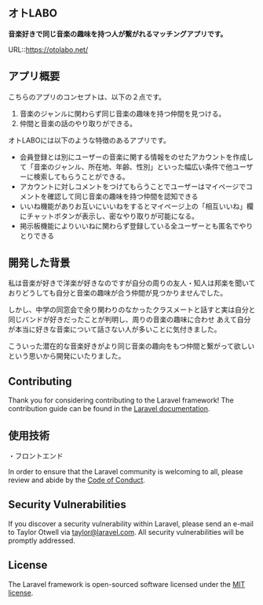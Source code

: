 

## オトLABO

__音楽好きで同じ音楽の趣味を持つ人が繋がれるマッチングアプリです。__

URL::<https://otolabo.net/>

## アプリ概要

こちらのアプリのコンセプトは、以下の２点です。

1. 音楽のジャンルに関わらず同じ音楽の趣味を持つ仲間を見つける。
2. 仲間と音楽の話のやり取りができる。

オトLABOには以下のような特徴のあるアプリです。

* 会員登録とは別にユーザーの音楽に関する情報をのせたアカウントを作成して「音楽のジャンル、所在地、年齢、性別」といった幅広い条件で他ユーザーに検索してもらうことができる。
* アカウントに対しコメントをつけてもらうことでユーザーはマイページでコメントを確認して同じ音楽の趣味を持つ仲間を認知できる
* いいね機能がありお互いにいいねをするとマイページ上の「相互いいね」欄にチャットボタンが表示し、密なやり取りが可能になる。
* 掲示板機能によりいいねに関わらず登録している全ユーザーとも匿名でやりとりできる

## 開発した背景

私は音楽が好きで洋楽が好きなのですが自分の周りの友人・知人は邦楽を聞いておりどうしても自分と音楽の趣味が合う仲間が見つかりませんでした。

しかし、中学の同窓会で余り関わりのなかったクラスメートと話すと実は自分と同じバンドが好きだったことが判明し、周りの音楽の趣味に合わせ
あえて自分が本当に好きな音楽について話さない人が多いことに気付きました。

こういった潜在的な音楽好きがより同じ音楽の趣向をもつ仲間と繋がって欲しいという思いから開発にいたりました。

## Contributing

Thank you for considering contributing to the Laravel framework! The contribution guide can be found in the [Laravel documentation](https://laravel.com/docs/contributions).

## 使用技術

・フロントエンド

In order to ensure that the Laravel community is welcoming to all, please review and abide by the [Code of Conduct](https://laravel.com/docs/contributions#code-of-conduct).

## Security Vulnerabilities

If you discover a security vulnerability within Laravel, please send an e-mail to Taylor Otwell via [taylor@laravel.com](mailto:taylor@laravel.com). All security vulnerabilities will be promptly addressed.

## License

The Laravel framework is open-sourced software licensed under the [MIT license](https://opensource.org/licenses/MIT).

